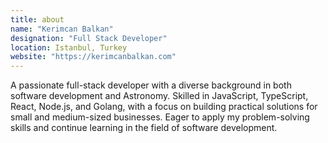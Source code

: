 ```yaml
---
title: about
name: "Kerimcan Balkan"
designation: "Full Stack Developer"
location: Istanbul, Turkey
website: "https://kerimcanbalkan.com"
---
```


A passionate full-stack developer with a diverse background in both software development and Astronomy. Skilled in JavaScript, TypeScript, React, Node.js, and
Golang, with a focus on building practical solutions for small and medium-sized businesses. Eager to apply my problem-solving skills and continue learning in the
field of software development.
